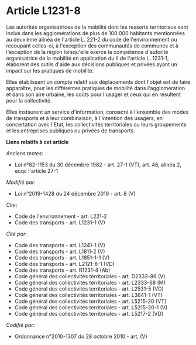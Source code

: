 # Article L1231-8

Les autorités organisatrices de la mobilité dont les ressorts territoriaux sont inclus dans les agglomérations de plus de 100
000 habitants mentionnées au deuxième alinéa de l'article L. 221-2 du code de l'environnement ou recoupant celles-ci, à
l'exception des communautés de communes et à l'exception de la région lorsqu'elle exerce la compétence d'autorité
organisatrice de la mobilité en application du II de l'article L. 1231-1, élaborent des outils d'aide aux décisions publiques
et privées ayant un impact sur les pratiques de mobilité. 

Elles établissent un compte relatif aux déplacements dont l'objet est de faire apparaître, pour les différentes pratiques de
mobilité dans l'agglomération et dans son aire urbaine, les coûts pour l'usager et ceux qui en résultent pour la
collectivité. 

Elles instaurent un service d'information, consacré à l'ensemble des modes de transports et à leur combinaison, à l'intention
des usagers, en concertation avec l'Etat, les collectivités territoriales ou leurs groupements et les entreprises publiques
ou privées de transports.

**Liens relatifs à cet article**

_Anciens textes_:

  - Loi n°82-1153 du 30 décembre 1982 - art. 27-1 (VT), art. 46, alinéa 2, ecqc l'article 27-1

_Modifié par_:

  - Loi n°2019-1428 du 24 décembre 2019 - art. 8 (V)

_Cite_:

  - Code de l'environnement - art. L221-2
  - Code des transports - art. L1231-1 (V)

_Cité par_:

  - Code des transports - art. L1241-1 (V)
  - Code des transports - art. L1811-2 (V)
  - Code des transports - art. L1851-1-1 (V)
  - Code des transports - art. L2121-8-1 (VD)
  - Code des transports - art. R1231-4 (Ab)
  - Code général des collectivités territoriales - art. D2333-86 (V)
  - Code général des collectivités territoriales - art. L2333-68 (M)
  - Code général des collectivités territoriales - art. L2531-5 (VD)
  - Code général des collectivités territoriales - art. L3641-1 (VT)
  - Code général des collectivités territoriales - art. L5215-20 (VT)
  - Code général des collectivités territoriales - art. L5215-20-1 (V)
  - Code général des collectivités territoriales - art. L5217-2 (VD)

_Codifié par_:

  - Ordonnance n°2010-1307 du 28 octobre 2010 - art. (V)
